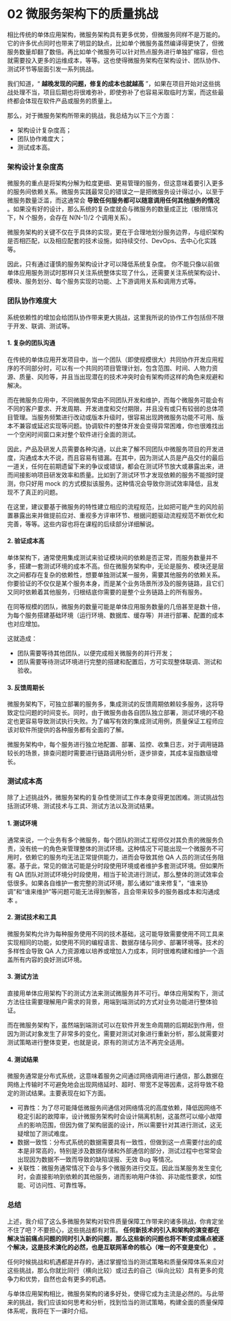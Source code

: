 # 02 微服务架构下的质量挑战

相比传统的单体应用架构，微服务架构具有更多优势，但微服务同样不是万能的。它的许多优点同时也带来了明显的缺点，比如单个微服务虽然编译得更快了，但微服务数量却翻了数倍。再比如单个微服务可以针对热点服务进行单独扩缩容，但也就需要投入更多的运维成本，等等。这也使得微服务架构在架构设计、团队协作、测试环节等层面引发一系列挑战。

我们知道，“ **越晚发现的问题，修复的成本也就越高** ”，如果在项目开始对这些挑战处理不当，项目后期也将很难弥补，即使弥补了也容易采取临时方案，而这些最终都会体现在软件产品或服务的质量上。

那么，对于微服务架构所带来的挑战，我总结为以下三个方面：

- 架构设计复杂度高；
- 团队协作难度大；
- 测试成本高。

### 架构设计复杂度高

微服务的重点是将架构分解为粒度更细、更易管理的服务，但这意味着要引入更多的服务间依赖关系。微服务实践最常见的错误之一是把微服务设计得过小，以至于微服务数量泛滥，而这通常会 **导致任何服务都可以随意调用任何其他服务的情况** 。如果没有好的设计，那么系统的复杂度就会与微服务的数量成正比（极限情况下，N 个服务，会存在 N(N-1)/2 个调用关系）。

微服务架构的关键不仅在于具体的实现，更在于合理地划分服务边界，与组织架构是否相匹配，以及相应配套的技术设施，如持续交付、DevOps、去中心化实践等。

因此，只有通过谨慎的服务架构设计才可以降低系统复杂度。 你不能只像以前做单体应用服务测试时那样只关注系统整体实现了什么，还需要关注系统架构设计、模块、服务划分、每个服务实现的功能、上下游调用关系和调用方式等。

### 团队协作难度大

系统依赖性的增加会给团队协作带来更大挑战，这里我所说的协作工作包括但不限于开发、联调、测试等。

#### 1. 复杂的团队沟通

在传统的单体应用开发项目中，当一个团队（即使规模很大）共同协作开发应用程序的不同部分时，可以有一个共同的项目管理计划，包含范围、时间、人物力资源、质量、风险等，并且当出现潜在的技术冲突时会有架构师这样的角色来规避和解决。

而在微服务应用中，不同微服务常由不同团队开发和维护，而每个微服务可能会有不同的客户要求、开发周期、开发进度和交付期限，并且没有或只有较弱的总体项目管理。当服务频繁进行改动或版本升级时，很容易出现跨微服务功能不可用、版本不兼容或延迟实现等问题。协调软件的整体开发会变得异常困难，你也很难找出一个空闲时间窗口来对整个软件进行全面的测试。

因此，产品及研发人员需要各种沟通，以此来了解不同团队中微服务项目的开发进度，沟通成本大不说，而且容易有错漏。在其中，因为测试人员是产品交付的最后一道关，任何在前期遗留下来的争议或错误，都会在测试环节放大或暴露出来，进而间接影响项目研发效率和质量。比如到了测试环节才发现依赖的服务不能按时提测，你只好用 mock 的方式模拟该服务。这种情况会导致你测试效率降低，且发现不了真正的问题。

在这里，建议要基于微服务的特性建立相应的流程规范，比如把可能产生的风险前置暴露出来并做提前应对、重视多方评审环节、根据问题驱动流程规范不断优化和完善，等等。这些内容也将在课程的后续部分详细解说。

#### 2. 验证成本高

单体架构下，通常使用集成测试来验证模块间的依赖是否正常，而服务数量并不多，搭建一套测试环境的成本不高。但在微服务架构中，无论是服务、模块还是层次之间都存在复杂的依赖性，想要单独测试某一服务，需要其他服务的依赖关系。你要验证的不仅仅是某个服务本身，而是某个业务场景所涉及的服务链路，且它们又同时依赖着其他服务，归根结底你需要的是整个业务链路上的所有服务。

在同等规模的团队，微服务的数量可能是单体应用服务数量的几倍甚至是数十倍，为每个服务搭建基础环境（运行环境、数据库、缓存等）并进行部署、配置的成本也对应增加。

这就造成：

- 团队需要等待其他团队，以便完成相关微服务的并行开发；
- 团队需要等待测试环境进行完整的搭建和配置后，方可实现整体联调、测试和验收。

#### 3. 反馈周期长

微服务架构下，可独立部署的服务多，集成测试的反馈周期依赖较多服务，这将导致定位问题的时间变长。同时，由于微服务由各自团队独立部署，测试环境的不稳定也更容易导致测试执行失败。为了编写有效的集成测试用例，质量保证工程师应该对软件所提供的各种服务都有全面的了解。

微服务架构中，每个服务进行独立地配置、部署、监控、收集日志，对于调用链路较长的场景，排查问题时需要进行链路调用分析，逐步排查，其成本呈指数级增长。

### 测试成本高

除了上述挑战外，微服务架构的复杂性使测试工作本身变得更加困难。测试挑战包括测试环境、测试技术与工具、测试方法以及测试结果。

#### 1. 测试环境

通常来说，一个业务有多个微服务，每个团队的测试工程师仅对其负责的微服务负责，没有统一的角色来管理整体的测试环境。这种情况下可能出现一个微服务不可用时，依赖它的服务均无法正常提供能力，进而会导致其他 QA 人员的测试任务阻塞。基于此，常见的做法可能是分时段使用环境或者维护多套测试环境。但如果所有 QA 团队对测试环境分时段使用，相当于轮流进行测试，那么整体的测试效率会低很多。如果各自维护一套完整的测试环境，那么诸如“谁来修复”，“谁来协调”和“谁来维护”等问题可能无法得到解答，且会带来较多的服务器成本和沟通成本 。

#### 2. 测试技术和工具

微服务架构允许为每种服务使用不同的技术基础，这可能导致需要使用不同工具来实现相同的功能，如使用不同的编程语言、数据存储与同步、部署环境等。技术的多样性会导致 QA 人力资源难以培养或增加人力成本，同时很难构建和维护一个涵盖所有内容的良好测试环境。

#### 3. 测试方法

直接用单体应用架构下的测试方法来测试微服务并不可行。单体应用架构下，测试方法往往需要理解用户需求的背景，用端到端测试的方式对业务功能进行整体验证。

而在微服务架构下，虽然端到端测试可以在软件开发生命周期的后期起到作用，但因为测试对象发生了非常多的变化，需要对测试对象进行重新分析，那么就需要对测试策略进行整体变更，也就是说，原有的测试方法不再完全适用。

#### 4. 测试结果

微服务通常是分布式系统，这意味着服务之间通过网络调用进行通信，那么数据在网络上传输时不可避免地会出现网络延时、超时、带宽不足等因素，这将导致不稳定的测试结果。主要表现在如下方面。

- 可靠性：为了尽可能降低微服务间通信对网络情况的高度依赖，降低因网络不稳定引起的故障率，设计微服务架构时会设计隔离机制，这虽然可以缩小故障点的影响范围，但因为做了架构层面的设计，所以需要针对其进行测试，这无疑增加了测试难度。
- 数据一致性：分布式系统的数据需要具有一致性，但做到这一点需要付出的成本是非常高的，特别是涉及数据存储和外部通信的部分，测试过程中也常常会出现因为数据不一致而导致的缺陷误报、无效 Bug 等情况。
- 关联性：微服务通常情况下会与多个微服务进行交互。因此当某服务发生变化时，会直接影响到依赖的其他服务，进而影响用户体验、非功能性要求，如性能、可访问性、可靠性等。

### 总结

上述，我介绍了这么多微服务架构对软件质量保障工作带来的诸多挑战，你肯定坐不住了吧？不要担心，这些挑战都有对策。 **任何新技术的引入和架构的演变都在解决当前痛点问题的同时引入新的问题，那么这些新的问题也将不断变成痛点被逐个解决，这是技术演化的必然，也是互联网革命的核心（唯一的不变是变化）** 。

任何时候挑战和机遇都是并存的，通过掌握恰当的测试策略和质量保障体系来应对这些挑战，那么你就比同行（横向比较）或过去的自己（纵向比较）具有更多的竞争力和优势，自然也会有更多的机遇。

与单体应用架构相比，微服务架构的诸多好处，使得它成为主流是必然的。与此带来的挑战，我们应该如何思考和分析，找到恰当的测试策略，构建全面的质量保障体系呢，我将在下一课时介绍。
